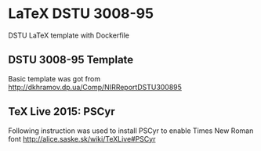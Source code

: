 # LaTeX DSTU 3008-95
DSTU LaTeX template with Dockerfile

## DSTU 3008-95 Template

Basic template was got from
http://dkhramov.dp.ua/Comp/NIRReportDSTU300895


## TeX Live 2015: PSCyr

Following instruction was used to install PSCyr to enable Times New Roman font
http://alice.saske.sk/wiki/TeXLive#PSCyr

